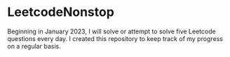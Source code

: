 # LeetcodeNonstop
Beginning in January 2023, I will solve or attempt to solve five Leetcode questions every day. I created this repository to keep track of my progress on a regular basis.
